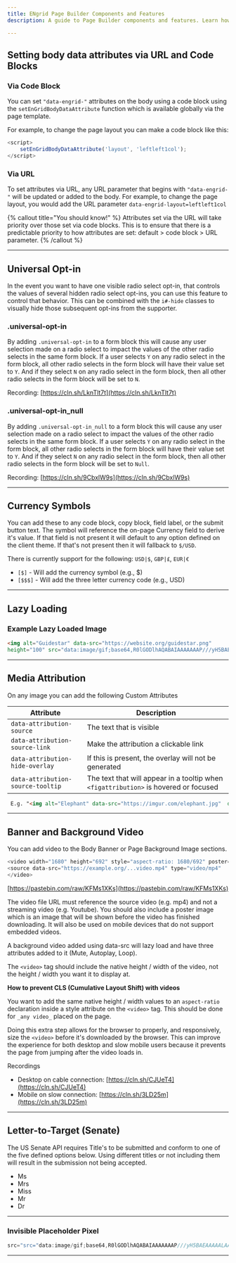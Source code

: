 ```yaml
---
title: ENgrid Page Builder Components and Features
description: A guide to Page Builder components and features. Learn how to set body data attributes via URL or code blocks, manage universal opt-ins, and utilize currency symbols and lazy loading for a more dynamic and engaging user experience.

---
```


## Setting body data attributes via URL and Code Blocks 

### Via Code Block 

You can set `"data-engrid-"` attributes on the body using a code block using the `setEnGridBodyDataAttribute` function which is available globally via the page template.

For example, to change the page layout you can make a code block like this: 

```javascript
<script>
    setEnGridBodyDataAttribute('layout', 'leftleft1col');
</script>
```

### Via URL

To set attributes via URL, any URL parameter that begins with `"data-engrid-"` will be updated or added to the body. For example, to change the page layout, you would add the URL parameter `data-engrid-layout=leftleft1col`

{% callout title="You should know!" %}
Attributes set via the URL will take priority over those set via code blocks. This is to ensure that there is a predictable priority to how attributes are set: default > code block > URL parameter.
{% /callout %}


---
## Universal Opt-in 

In the event you want to have one visible radio select opt-in, that controls the values of several hidden radio select opt-ins, you can use this feature to control that behavior. This can be combined with the `i#-hide` classes to visually hide those subsequent opt-ins from the supporter.


### .universal-opt-in 

By adding `.universal-opt-in` to a form block this will cause any user selection made on a radio select to impact the values of the other radio selects in the same form block. If a user selects `Y` on any radio select in the form block, all other radio selects in the form block will have their value set to `Y`. And if they select `N` on any radio select in the form block, then all other radio selects in the form block will be set to `N`.

Recording: [https://cln.sh/LknTlt7t](https://cln.sh/LknTlt7t) 



### .universal-opt-in_null

By adding `.universal-opt-in_null` to a form block this will cause any user selection made on a radio select to impact the values of the other radio selects in the same form block. If a user selects `Y` on any radio select in the form block, all other radio selects in the form block will have their value set to `Y`. And if they select `N` on any radio select in the form block, then all other radio selects in the form block will be set to `Null`.

Recording: [https://cln.sh/9CbxlW9s](https://cln.sh/9CbxlW9s)

----

## Currency Symbols

You can add these to any code block, copy block, field label, or the submit button text. The symbol will reference the on-page Currency field to derive it's value. If that field is not present it will default to any option defined on the client theme. If that's not present then it will fallback to `$/USD`.

There is currently support for the following: `USD|$`, `GBP|£`, `EUR|€`
* `[$]` - Will add the currency symbol (e.g., $)
* `[$$$]` - Will add the three letter currency code (e.g., USD)


---

## Lazy Loading
### Example Lazy Loaded Image

```html
<img alt="Guidestar" data-src="https://website.org/guidestar.png"
height="100" src="data:image/gif;base64,R0lGODlhAQABAIAAAAAAAP///yH5BAEAAAAALAAAAAABAAEAAAIBRAA7" width="100" />
```

---


## Media Attribution

On any image you can add the following Custom Attributes

Attribute                           | Description                                                               |
| ----------------------------------- | ------------------------------------------------------------------------- |
| `data-attribution-source`           | The text that is visible                                                  |
| `data-attribution-source-link`      | Make the attribution a clickable link                                     |
| `data-attribution-hide-overlay`     | If this is present, the overlay will not be generated                     |
| `data-attribution-source-tooltip`   | The text that will appear in a tooltip when `<figattribution>` is hovered or focused |

```html
 E.g. "<img alt="Elephant" data-src="https://imgur.com/elephant.jpg"  data-attribution-source="© Photographer's Name" data-attribution-source-link="[https://www.google.com](https://www.google.com)" height="1080" width="1920">

```
---

## Banner and Background Video 

You can add video to the Body Banner or Page Background Image sections.

```javascript
<video width="1680" height="692" style="aspect-ratio: 1680/692" poster="https://example.org/...poster.jpg">
<source data-src="https://example.org/...video.mp4" type="video/mp4"
</video>
```
[https://pastebin.com/raw/KFMs1XKs](https://pastebin.com/raw/KFMs1XKs)

The video file URL must reference the source video (e.g. mp4) and not a streaming video (e.g. Youtube). You should also include a poster image which is an image that will be shown before the video has finished downloading. It will also be used on mobile devices that do not support embedded videos.

A background video added using data-src will lazy load and have three attributes added to it (Mute, Autoplay, Loop).

The `<video>` tag should include the native height / width of the video, not the height / width you want it to display at.

**How to prevent CLS (Cumulative Layout Shift) with videos**

You want to add the same native height / width values to an `aspect-ratio` declaration inside a style attribute on the `<video>` tag. This should be done for `_any video_` placed on the page.

Doing this extra step allows for the browser to properly, and responsively, size the `<video>` before it's downloaded by the browser. This can improve the experience for both desktop and slow mobile users because it prevents the page from jumping after the video loads in.

Recordings
* Desktop on cable connection: [https://cln.sh/CJUeT4](https://cln.sh/CJUeT4)
* Mobile on slow connection: [https://cln.sh/3LD25m](https://cln.sh/3LD25m)

---

## Letter-to-Target (Senate)

The US Senate API requires Title's to be submitted and conform to one of the five defined options below. Using different titles or not including them will result in the submission not being accepted.

* Ms
* Mrs
* Miss
* Mr
* Dr
 ---


### Invisible Placeholder Pixel 

```javascript
src="src="data:image/gif;base64,R0lGODlhAQABAIAAAAAAAP///yH5BAEAAAAALAAAAAABAAEAAAIBRAA7"
```

----


